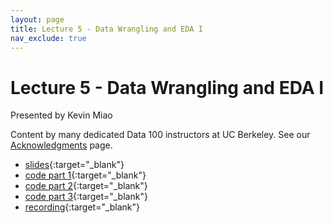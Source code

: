 ```yaml
---
layout: page
title: Lecture 5 - Data Wrangling and EDA I
nav_exclude: true
---
```


# Lecture 5 - Data Wrangling and EDA I

Presented by Kevin Miao

Content by many dedicated Data 100 instructors at UC Berkeley. See our [Acknowledgments](../../acks) page.

- [slides](https://docs.google.com/presentation/d/1ZvKVSG3sGLBFhL7YjLOVKw8lpBFfHxCKtOuoaNGok5U/edit?usp=sharing){:target="_blank"}
- [code part 1](https://data100.datahub.berkeley.edu/hub/user-redirect/git-pull?repo=https%3A%2F%2Fgithub.com%2FDS-100%2Fsu24-materials&urlpath=lab%2Ftree%2Fsu24-materials%2Flecture%2Flec05%2Flec05-part-1-eda-tuberculosis.ipynb&branch=main){:target="_blank"}
- [code part 2](https://data100.datahub.berkeley.edu/hub/user-redirect/git-pull?repo=https%3A%2F%2Fgithub.com%2FDS-100%2Fsu24-materials&urlpath=lab%2Ftree%2Fsu24-materials%2Flecture%2Flec05%2Flec05-part-2-eda-structure.ipynb&branch=main){:target="_blank"}
- [code part 3](https://data100.datahub.berkeley.edu/hub/user-redirect/git-pull?repo=https%3A%2F%2Fgithub.com%2FDS-100%2Fsu24-materials&urlpath=lab%2Ftree%2Fsu24-materials%2Flecture%2Flec05%2Flec05-part-3-eda-Mauna-Loa-CO2.ipynb&branch=main){:target="_blank"}
- [recording](https://bcourses.berkeley.edu/courses/1535115/external_tools/90481){:target="_blank"}